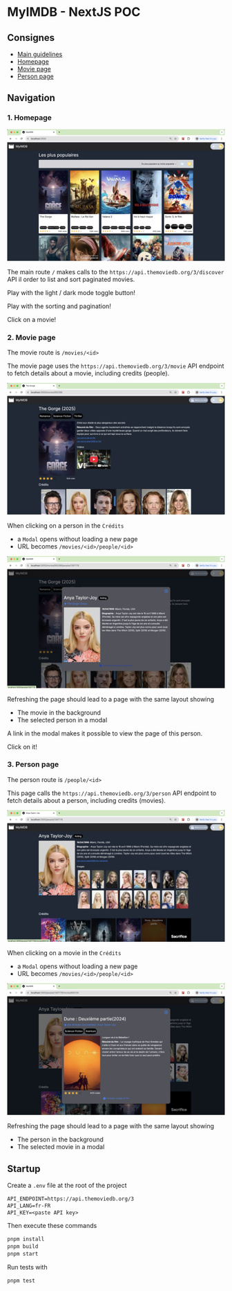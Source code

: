 # MyIMDB - NextJS POC

## Consignes

- [Main guidelines](./docs/index.md)
- [Homepage](./docs/1-accueil.pdf)
- [Movie page](./docs/2-films.pdf)
- [Person page](./docs/3-personnes.pdf)


## Navigation

### 1. Homepage

![Homepage](./images/accueil.png)

The main route `/` makes calls to the `https://api.themoviedb.org/3/discover` API il order to list and sort paginated movies.

Play with the light / dark mode toggle button!

Play with the sorting and pagination!

Click on a  movie!

### 2. Movie page

The movie route is `/movies/<id>`

The movie page uses the `https://api.themoviedb.org/3/movie` API endpoint to fetch details about a movie, including credits (people).

![movie-1](./images/film.png)

When clicking on a person in the `Crédits`
- a `Modal` opens without loading a new page
- URL becomes `/movies/<id>/people/<id>`

![movie-2](./images/film-et-modale.png)

Refreshing the page should lead to a page with the same layout showing 
- The movie in the background
- The selected person in a modal

A link in the modal makes it possible to view the page of this person.

Click on it!

### 3. Person page

The person route is `/people/<id>`

This page calls the `https://api.themoviedb.org/3/person` API endpoint to fetch details about a person, including credits (movies).

![person-1](./images/personne.png)

When clicking on a movie in the `Crédits`
- a `Modal` opens without loading a new page
- URL becomes `/movies/<id>/people/<id>`

![person-2](./images/personne-et-modale.png)

Refreshing the page should lead to a page with the same layout showing 
- The person in the background
- The selected movie in a modal



## Startup

Create a `.env` file at the root of the project

```.env
API_ENDPOINT=https://api.themoviedb.org/3
API_LANG=fr-FR
API_KEY=<paste API key>
```

Then execute these commands

```.sh
pnpm install
pnpm build
pnpm start
```

Run tests with 

```.sh
pnpm test
```
